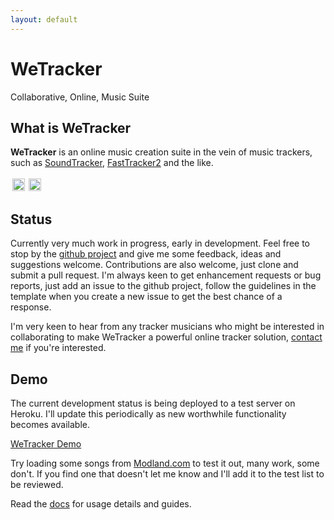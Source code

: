 ```yaml
---
layout: default
---
```


WeTracker
=========

Collaborative, Online, Music Suite

What is WeTracker
-----------------

**WeTracker** is an online music creation suite in the vein
of music trackers, such as [SoundTracker](http://www.soundtracker.org), 
[FastTracker2](https://en.wikipedia.org/wiki/FastTracker_2) and the like.

<div style="display:flex;">
    <div style="margin: 3px;">
      <a href="{{site.baseurl}}/images/screenshot.png">
        <img src="{{site.baseurl}}/images/screenshot.png" width="100%"/>
      </a>
    </div>
    <div style="margin: 3px;">
      <a href="{{site.baseurl}}/images/screenshot2.png">
        <img src="{{site.baseurl}}/images/screenshot2.png" width="100%"/>
      </a>
    </div>
</div>

Status
------

Currently very much work in progress, early in development. Feel free
to stop by the [github project](https://github.com/pgregory/wetracker) and 
give me some feedback, ideas and suggestions welcome. 
Contributions are also welcome, just clone and submit a pull request. I'm
always keen to get enhancement requests or bug reports, just add an issue to
the github project, follow the guidelines in the template when you create a new
issue to get the best chance of a response.

I'm very keen to hear from any tracker musicians who might be interested in
collaborating to make WeTracker a powerful online tracker solution, <a
href="mailto:aqsis1@gmail.com">contact me</a> if you're interested.

Demo
----

The current development status is being deployed to a test server on Heroku.
I'll update this periodically as new worthwhile functionality becomes
available.

[WeTracker Demo](https://wetracker.herokuapp.com/)

Try loading some songs from 
[Modland.com](http://modland.com/pub/modules/Fasttracker%202/) to test it out,
many work, some don't. If you find one that doesn't let me know and I'll add it
to the test list to be reviewed.

Read the [docs]({{site.baseurl}}/documentation/intro) for usage details and guides.
